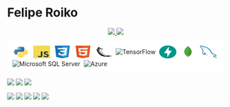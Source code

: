 # Felipe Roiko

<div align="center">
  <a href="https://github.com/Felipe-Rk">
    <img height="180em" src="https://github-readme-stats.vercel.app/api?username=Felipe-Rk&show_icons=true&theme=white&include_all_commits=true&count_private=true&cache_seconds=1800"/>
    <img height="180em" src="https://github-readme-stats.vercel.app/api/top-langs/?username=Felipe-Rk&layout=compact&langs_count=7&theme=dracula&cache_seconds=1800"/>
  </a>
</div>

<div style="display: inline_block; background-color: white; padding: 10px; border-radius: 10px; margin-top: 10px;">
  <img align="center" alt="Python" height="30" width="40" src="https://raw.githubusercontent.com/devicons/devicon/master/icons/python/python-original.svg" style="background-color: white; border: 2px solid white;">
  <img align="center" alt="JavaScript" height="30" width="40" src="https://raw.githubusercontent.com/devicons/devicon/master/icons/javascript/javascript-original.svg" style="background-color: white; border: 2px solid white;">
  <img align="center" alt="CSS" height="30" width="40" src="https://raw.githubusercontent.com/devicons/devicon/master/icons/css3/css3-original.svg" style="background-color: white; border: 2px solid white;">
  <img align="center" alt="HTML5" height="30" width="40" src="https://raw.githubusercontent.com/devicons/devicon/master/icons/html5/html5-original.svg" style="background-color: white; border: 2px solid white;">
  <img align="center" alt="Flask" height="30" width="40" src="https://raw.githubusercontent.com/devicons/devicon/master/icons/flask/flask-original.svg" style="background-color: white; border: 2px solid white;">
  <img align="center" alt="TensorFlow" height="30" width="40" src="https://www.vectorlogo.zone/logos/tensorflow/tensorflow-icon.svg" style="background-color: white; border: 2px solid white;">
  <img align="center" alt="FastAPI" height="30" width="40" src="https://raw.githubusercontent.com/devicons/devicon/master/icons/fastapi/fastapi-original.svg" style="background-color: white; border: 2px solid white;">
  <img align="center" alt="MongoDB" height="30" width="40" src="https://raw.githubusercontent.com/devicons/devicon/master/icons/mongodb/mongodb-original.svg" style="background-color: white; border: 2px solid white;">
  <img align="center" alt="MySQL" height="30" width="40" src="https://raw.githubusercontent.com/devicons/devicon/master/icons/mysql/mysql-original.svg" style="background-color: white; border: 2px solid white;">
  <img align="center" alt="Microsoft SQL Server" height="30" width="40" src="https://www.svgrepo.com/show/303229/microsoft-sql-server-logo.svg" style="background-color: white; border: 2px solid white;">
  <img align="center" alt="Azure" height="30" width="40" src="https://www.vectorlogo.zone/logos/microsoft_azure/microsoft_azure-icon.svg" style="background-color: white; border: 2px solid white;">
</div>



<a href="https://www.linkedin.com/in/felipe-roiko" target="_blank"><img src="https://img.shields.io/badge/-LinkedIn-%230077B5?style=for-the-badge&logo=linkedin&logoColor=white" target="_blank"></a>
<a href="https://www.instagram.com/feliperoiko/" target="_blank"><img src="https://img.shields.io/badge/-Instagram-%23E4405F?style=for-the-badge&logo=instagram&logoColor=white" target="_blank"></a>
<a href="mailto:roiko2010@gmail.com"><img src="https://img.shields.io/badge/-Gmail-D14836?style=for-the-badge&logo=gmail&logoColor=white" target="_blank"></a>



<a href="https://github.com/Felipe-Rk"><img src="https://img.shields.io/badge/GitHub_Actions-2088FF?style=for-the-badge&logo=github-actions&logoColor=white"></a>
<a href="https://www.mongodb.com/"><img src="https://img.shields.io/badge/MongoDB-47A248?style=for-the-badge&logo=mongodb&logoColor=white"></a>
<a href="https://www.mysql.com/"><img src="https://img.shields.io/badge/MySQL-4479A1?style=for-the-badge&logo=mysql&logoColor=white"></a>
<a href="https://azure.microsoft.com/en-us/"><img src="https://img.shields.io/badge/Azure-0078D4?style=for-the-badge&logo=microsoft-azure&logoColor=white"></a>
<a href="https://www.microsoft.com/en-us/sql-server"><img src="https://img.shields.io/badge/Microsoft_SQL_Server-CC2927?style=for-the-badge&logo=microsoft-sql-server&logoColor=white"></a>
